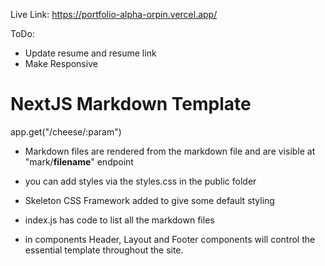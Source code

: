 Live Link: https://portfolio-alpha-orpin.vercel.app/

ToDo:
- Update resume and resume link
- Make Responsive


# NextJS Markdown Template

app.get("/cheese/:param")

- Markdown files are rendered from the markdown file and are visible at "mark/**filename**" endpoint

- you can add styles via the styles.css in the public folder

- Skeleton CSS Framework added to give some default styling

- index.js has code to list all the markdown files

- in components Header, Layout and Footer components will control the essential template throughout the site.
